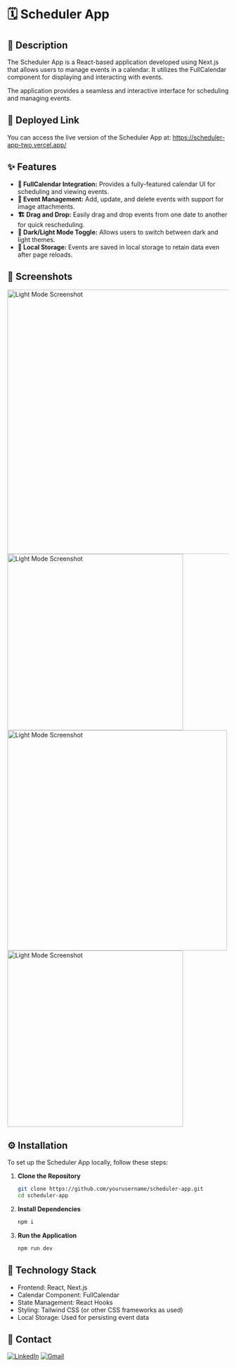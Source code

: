 # 🗓️ Scheduler App

## 📄 Description

The Scheduler App is a React-based application developed using Next.js that allows users to manage events in a calendar. It utilizes the FullCalendar component for displaying and interacting with events.

The application provides a seamless and interactive interface for scheduling and managing events.

## 🚀 Deployed Link

You can access the live version of the Scheduler App at: https://scheduler-app-two.vercel.app/

## ✨ Features

- **📅 FullCalendar Integration:** Provides a fully-featured calendar UI for scheduling and viewing events.
- **📒 Event Management:** Add, update, and delete events with support for image attachments.
- **🏗️ Drag and Drop:** Easily drag and drop events from one date to another for quick rescheduling.
- **🔦 Dark/Light Mode Toggle:** Allows users to switch between dark and light themes.
- **🫙 Local Storage:** Events are saved in local storage to retain data even after page reloads.

## 📸 Screenshots

<img src="https://github.com/user-attachments/assets/b1d3cd6c-7049-48f6-8b90-94232f7af795" alt="Light Mode Screenshot" width="600"/><img src="https://github.com/user-attachments/assets/516b780b-d71f-44d8-8823-472af6494d1c" alt="Light Mode Screenshot" width="400"/><img src="https://github.com/user-attachments/assets/e47be4de-6dd5-4d9a-b351-74d254961596" alt="Light Mode Screenshot" width="500"/><img src="https://github.com/user-attachments/assets/0b61500e-9330-46aa-86e2-21a1eb9475cd" alt="Light Mode Screenshot" width="400"/>

## ⚙️ Installation

To set up the Scheduler App locally, follow these steps:

1. **Clone the Repository**

   ```bash
   git clone https://github.com/yourusername/scheduler-app.git
   cd scheduler-app

2. **Install Dependencies**

   ```bash
   npm i

3. **Run the Application**

   ```bash
   npm run dev

## 🧰 Technology Stack

- Frontend: React, Next.js
- Calendar Component: FullCalendar
- State Management: React Hooks
- Styling: Tailwind CSS (or other CSS frameworks as used)
- Local Storage: Used for persisting event data

## 📇 Contact

[![LinkedIn](https://img.shields.io/badge/LinkedIn-Profile-blue?style=flat&logo=linkedin&logoColor=white)](https://www.linkedin.com/in/ayoopriyanshu/)
[![Gmail](https://img.shields.io/badge/Gmail-D14836?style=for-the-badge&logo=gmail&logoColor=white)](mailto:priyanshusharma3377@gmail.com)

